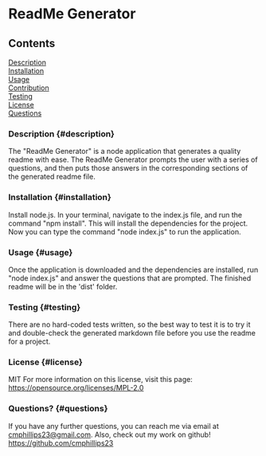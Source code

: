
  # ReadMe Generator  
  
  ## Contents  
  [Description](#description)  
  [Installation](#installation)  
  [Usage](#usage)  
  [Contribution](#contribution)  
  [Testing](#testing)  
  [License](#license)  
  [Questions](#questions)  
  
  ### Description {#description}  
  The "ReadMe Generator" is a node application that generates a quality readme with ease.  The ReadMe Generator prompts the user with a series of questions, and then puts those answers in the corresponding sections of the generated readme file.  
  
  ### Installation {#installation}  
  Install node.js.  In your terminal, navigate to the index.js file, and run the command "npm install".  This will install the dependencies for the project.  Now you can type the command "node index.js" to run the application.  
  
  ### Usage {#usage}  
  Once the application is downloaded and the dependencies are installed, run "node index.js" and answer the questions that are prompted.  The finished readme will be in the 'dist' folder.  
  
  ### Testing {#testing}  
  There are no hard-coded tests written, so the best way to test it is to try it and double-check the generated markdown file before you use the readme for a project.  
  
  ### License {#license}  
  MIT
  For more information on this license, visit this page: <https://opensource.org/licenses/MPL-2.0>

  ### Questions? {#questions} 
  If you have any further questions, you can reach me via email at <cmphillips23@gmail.com>.  Also, check out my work on github! <https://github.com/cmphillips23>